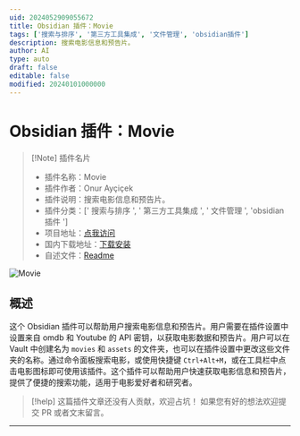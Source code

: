 ```yaml
---
uid: 2024052909055672
title: Obsidian 插件：Movie
tags: ['搜索与排序', '第三方工具集成', '文件管理', 'obsidian插件']
description: 搜索电影信息和预告片。
author: AI
type: auto
draft: false
editable: false
modified: 20240101000000
---
```


# Obsidian 插件：Movie

> [!Note] 插件名片
> - 插件名称：Movie
> - 插件作者：Onur Ayçiçek
> - 插件说明：搜索电影信息和预告片。
> - 插件分类：[' 搜索与排序 ', ' 第三方工具集成 ', ' 文件管理 ', 'obsidian 插件 ']
> - 项目地址：[点我访问](https://github.com/onuraycicek/obsidian-movie)
> - 国内下载地址：[下载安装](https://pkmer.cn/products/plugin/pluginMarket/?movie-obsidian)
> - 自述文件：[Readme](https://ghproxy.net/https://raw.githubusercontent.com/onuraycicek/obsidian-movie/master/README.md)

![Movie](https://cdn.pkmer.cn/covers/movie-obsidian_new.gif!pkmer)

## 概述

这个 Obsidian 插件可以帮助用户搜索电影信息和预告片。用户需要在插件设置中设置来自 omdb 和 Youtube 的 API 密钥，以获取电影数据和预告片。用户可以在 Vault 中创建名为 `movies` 和 `assets` 的文件夹，也可以在插件设置中更改这些文件夹的名称。通过命令面板搜索电影，或使用快捷键 `Ctrl+Alt+M`，或在工具栏中点击电影图标即可使用该插件。这个插件可以帮助用户快速获取电影信息和预告片，提供了便捷的搜索功能，适用于电影爱好者和研究者。

> [!help]
> 这篇插件文章还没有人贡献，欢迎占坑！
> 如果您有好的想法欢迎提交 PR 或者文末留言。

---



